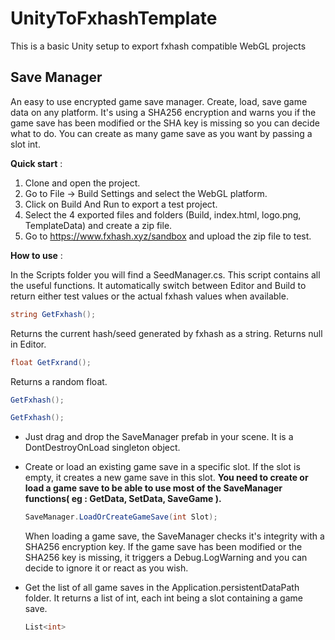 # UnityToFxhashTemplate
This is a basic Unity setup to export fxhash compatible WebGL projects

## Save Manager
An easy to use encrypted game save manager. Create, load, save game data on any platform. It's using a SHA256 encryption and warns you if the game save has been modified or the SHA key is missing so you can decide what to do. You can create as many game save as you want by passing a slot int.

**Quick start** :
1. Clone and open the project.
2. Go to File -> Build Settings and select the WebGL platform.
3. Click on Build And Run to export a test project.
4. Select the 4 exported files and folders (Build, index.html, logo.png, TemplateData) and create a zip file.
5. Go to https://www.fxhash.xyz/sandbox and upload the zip file to test.

**How to use** :

In the Scripts folder you will find a SeedManager.cs. This script contains all the useful functions. It automatically switch between Editor and Build to return either test values or the actual fxhash values when available.

  ```csharp
  string GetFxhash();
  ```
   Returns the current hash/seed generated by fxhash as a string. Returns null in Editor.
   
   
  ```csharp
  float GetFxrand();
  ```
  Returns a random float.
  
  
  ```csharp
  GetFxhash();
  ```
  
  
  ```csharp
  GetFxhash();
  ```

- Just drag and drop the SaveManager prefab in your scene. It is a DontDestroyOnLoad singleton object.
- Create or load an existing game save in a specific slot. If the slot is empty, it creates a new game save in this slot.
**You need to create or load a game save to be able to use most of the SaveManager functions( eg : GetData, SetData, SaveGame ).**
  ```csharp
  SaveManager.LoadOrCreateGameSave(int Slot);
  ```
  When loading a game save, the SaveManager checks it's integrity with a SHA256 encryption key. If the game save has been modified or the SHA256 key is missing, it triggers a Debug.LogWarning and you can decide to ignore it or react as you wish.

- Get the list of all game saves in the Application.persistentDataPath folder. It returns a list of int, each int being a slot containing a game save.
  ```csharp
  List<int> 
